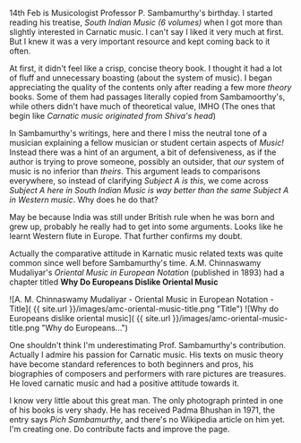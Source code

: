 <!---

Also spelled Samba*moorthy*.

Treatise: South Indian music (6 volumes)
Great composers, Great musicians, Flute, Syama Sastry.

Some contemporary theorists contradict Sambamurthy's stance on 22 shrutis (Arvindh Krishnaswamy, Madhumohan Komaragiri)

His contribution to Carnatic music very valuable.


1971 list of Padma Bhushan awardees has a *Pich Sambamoorthy*
<https://en.wikipedia.org/wiki/List_of_Padma_Bhushan_award_recipients_%281970%E2%80%9379%29#1971>
No Wikipedia page yet.

T. M. Krishna has written a book in 1999?
<https://en.wikipedia.org/wiki/T._M._Krishna#Professor_P._Sambamoorthy_.281999.29>

In 2001, Jayashri, along with Sanjay Subrahmanyan and T. M. Krishna wrote the book 'Prof. Sambamoorthy, the visionary musicologist', detailing the life and times of Prof.Sambamoorthy – eminent Indian musicologist. The book was published to commemorate his birth centenary.
<https://en.wikipedia.org/wiki/Bombay_Jayashri#Passing_on_an_inheritance>


High quality writing. Technical. Knowledge in various systems.

Bit defensive. Always comparative. (So were other musicologiest in british raj era)

<https://en.wikipedia.org/wiki/Madras_Music_Academy>

> Books on both music and other general subjects donated by the families of late Prof. P. Sambamoorthy...

-->

14th Feb is Musicologist Professor P. Sambamurthy's birthday. I started reading his treatise, *South Indian Music (6 volumes)* when I got more than slightly interested in Carnatic music. I can't say I liked it very much at first. But I knew it was a very important resource and kept coming back to it often.

At first, it didn't feel like a crisp, concise theory book. I thought it had a lot of fluff and unnecessary boasting (about the system of music). I began appreciating the quality of the contents only after reading a few more *theory* books. Some of them had passages literally copied from Sambamoorthy's, while others didn't have much of theoretical value, IMHO (The ones that begin like *Carnatic music originated from Shiva's head*)

In Sambamurthy's writings, here and there I miss the neutral tone of a musician explaining a fellow musician or student certain aspects of *Music!* Instead there was a hint of an argument, a bit of defensiveness, as if the author is trying to prove someone, possibly an outsider, that *our* system of music is no inferior than *theirs*. This argument leads to comparisons everywhere, so instead of clarifying *Subject A is this*, we come across *Subject A here in South Indian Music is way better than the same Subject A in Western music*. Why does he do that?

May be because India was still under British rule when he was born and grew up, probably he really had to get into some arguments. Looks like he learnt Western flute in Europe. That further confirms my doubt.

Actually the comparative attitude in Karnatic music related texts was quite common since well before Sambamurthy's time. A.M. Chinnaswamy Mudaliyar's *Oriental Music in European Notation* (published in 1893) had a chapter titled **Why Do Europeans Dislike Oriental Music**

![A. M. Chinnaswamy Mudaliyar - Oriental Music in European Notation - Title]( {{ site.url }}/images/amc-oriental-music-title.png "Title")
![Why do Europeans dislike oriental music]( {{ site.url }}/images/amc-oriental-music-title.png "Why do Europeans...")

One shouldn't think I'm underestimating Prof. Sambamurthy's contribution. Actually I admire his passion for Carnatic music. His texts on music theory have become standard references to both beginners and pros, his biographies of composers and performers with rare pictures are treasures. He loved carnatic music and had a positive attitude towards it. 

I know very little about this great man. The only photograph printed in one of his books is very shady. He has received Padma Bhushan in 1971, the entry says *Pich Sambamurthy*, and there's no Wikipedia article on him yet. I'm creating one. Do contribute facts and improve the page.
